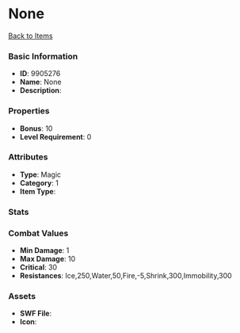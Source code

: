 # None



[Back to Items](../items.md)

### Basic Information

- **ID**: 9905276
- **Name**: None
- **Description**: 

### Properties

- **Bonus**: 10
- **Level Requirement**: 0

### Attributes

- **Type**: Magic
- **Category**: 1
- **Item Type**: 

### Stats


### Combat Values

- **Min Damage**: 1
- **Max Damage**: 10
- **Critical**: 30
- **Resistances**: Ice,250,Water,50,Fire,-5,Shrink,300,Immobility,300

### Assets

- **SWF File**: 
- **Icon**: 

